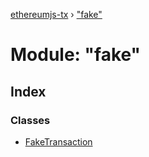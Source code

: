 [ethereumjs-tx](../README.md) › ["fake"](_fake_.md)

# Module: "fake"

## Index

### Classes

* [FakeTransaction](../classes/_fake_.faketransaction.md)
